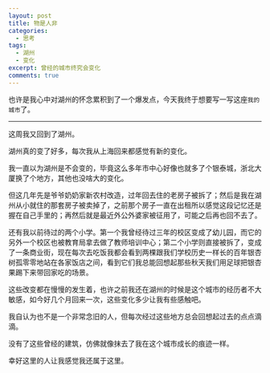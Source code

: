 ```yaml
---
layout: post
title: 物是人非
categories: 
  - 思考
tags:
  - 湖州
  - 变化
excerpt: 曾经的城市终究会变化
comments: true
---
```


也许是我心中对湖州的怀念累积到了一个爆发点，今天我终于想要写一写这座`我的城市`了。

---

这周我又回到了湖州。

湖州真的变了好多，每次我从上海回来都感觉有新的变化。

我一直以为湖州是不会变的，毕竟这么多年市中心好像也就多了个银泰城，浙北大厦换了个地方，其他也没啥大的变化。

但这几年先是爷爷奶奶家新农村改造，过年回去住的老房子被拆了；然后是我在湖州从小就住的那套房子被卖掉了，之前那个房子一直在出租所以感觉这段记忆还是握在自己手里的；再然后就是最近外公外婆家被征用了，可能之后再也回不去了。

还有我以前待过的两个小学。第一个我曾经待过三年的校区变成了幼儿园，而它的另外一个校区也被教育局拿去做了教师培训中心；第二个小学则直接被拆了，变成了一条商业街，现在每次去吃饭我都会看到两棵跟我们学校历史一样长的百年银杏树孤零零地站在各家饭店之间，看到它们我总能回想起那些秋天我们用足球把银杏果踢下来带回家吃的场景。

这些改变都在慢慢的发生着，也许之前我还在湖州的时候是这个城市的经历者不大敏感，如今好几个月回来一次，这些变化多少让我有些感触吧。

我自认为也不是一个非常念旧的人，但每次经过这些地方总会回想起过去的点点滴滴。

没有了这些曾经的建筑，仿佛就像抹去了我在这个城市成长的痕迹一样。

幸好这里的人让我感觉我还属于这里。